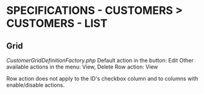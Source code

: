 # SPECIFICATIONS - CUSTOMERS &gt; CUSTOMERS - LIST

## Grid

_CustomerGridDefinitionFactory.php_ Default action in the button: Edit Other available actions in the menu: View, Delete Row action: View

Row action does not apply to the ID's checkbox column and to columns with enable/disable actions.

